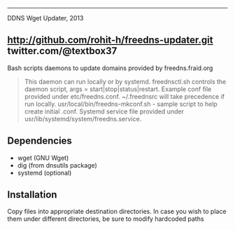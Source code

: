 ------------------------
DDNS Wget Updater, 2013

http://github.com/rohit-h/freedns-updater.git
twitter.com/@textbox37
------------------------

Bash scripts daemons to update domains provided by freedns.fraid.org

> This daemon can run locally or by systemd.
> freednsctl.sh controls the daemon script, args = start|stop|status|restart.
> Example conf file provided under etc/freedns.conf.
> ~/.freednsrc will take precedence if run locally.
> usr/local/bin/freedns-mkconf.sh - sample script to help create initial .conf.
> Systemd service file provided under usr/lib/systemd/system/freedns.service.


Dependencies
------------------------
* wget (GNU Wget)
* dig  (from dnsutils package)
* systemd (optional)


Installation
------------------------
Copy files into appropriate destination directories. In case you wish to place 
them under different directories, be sure to modify hardcoded paths
